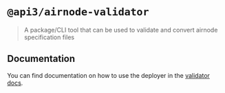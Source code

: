 # `@api3/airnode-validator`

> A package/CLI tool that can be used to validate and convert airnode specification files

## Documentation

You can find documentation on how to use the deployer in the
[validator docs](https://docs.api3.org/airnode/latest/reference/packages/validator.html).
